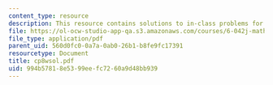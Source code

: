 ```yaml
---
content_type: resource
description: This resource contains solutions to in-class problems for week 8, wednesday.
file: https://ol-ocw-studio-app-qa.s3.amazonaws.com/courses/6-042j-mathematics-for-computer-science-fall-2005/994b57818e5399eefc7260a9d48bb939_cp8wsol.pdf
file_type: application/pdf
parent_uid: 560d0fc0-0a7a-0ab0-26b1-b8fe9fc17391
resourcetype: Document
title: cp8wsol.pdf
uid: 994b5781-8e53-99ee-fc72-60a9d48bb939
---
```

